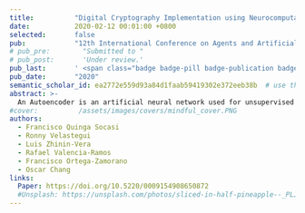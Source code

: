 ```yaml
---
title:          "Digital Cryptography Implementation using Neurocomputational Model with Autoencoder Architecture"
date:           2020-02-12 00:01:00 +0800
selected:       false
pub:            "12th International Conference on Agents and Artificial Intelligence"
# pub_pre:        "Submitted to "
# pub_post:       'Under review.'
pub_last:       ' <span class="badge badge-pill badge-publication badge-success">Open Access</span>'
pub_date:       "2020"
semantic_scholar_id: ea2772e559d93a84d1faab59419302e372eeb38b  # use this to retrieve citation count
abstract: >-
  An Autoencoder is an artificial neural network used for unsupervised learning and for dimensionality reduction. In this work, an Autoencoder has been used to encrypt and decrypt digital information. So, it is implemented to code and decode characters represented in an 8-bit format, which corresponds to the size of ASCII representation. The Back-propagation algorithm has been used in order to perform the learning process with two different variant depends on when the discretization procedure is carried out, during (model I) or after(model II) the learning phase. Several tests were conducted to determine the best Autoencoder architectures to encrypt and decrypt, taking into account that a good encrypt method corresponds to a process that generate a new code with uniqueness and a good decrypt method successfully recovers the input data. A network that obtains a 100% in the two process is considered a good digital cryptography implementation. Some of the proposed architecture obtain a 100% in the processes to encrypt 52 ASCII characters (Letter characters) and95 ASCII characters (printable characters), recovering all the data.
#cover:          /assets/images/covers/mindful_cover.PNG
authors:
  - Francisco Quinga Socasi
  - Ronny Velastegui
  - Luis Zhinin-Vera 
  - Rafael Valencia-Ramos 
  - Francisco Ortega-Zamorano
  - Oscar Chang
links:
  Paper: https://doi.org/10.5220/0009154908650872
  #Unsplash: https://unsplash.com/photos/sliced-in-half-pineapple--_PLJZmHZzk
---
```

